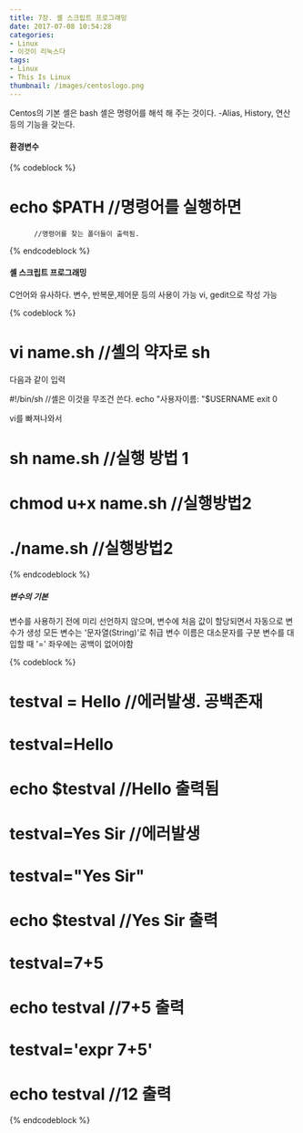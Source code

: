 ```yaml
---
title: 7장. 셸 스크립트 프로그래밍
date: 2017-07-08 10:54:28
categories:
- Linux
- 이것이 리눅스다
tags:
- Linux
- This Is Linux
thumbnail: /images/centoslogo.png
---
```

Centos의 기본 셸은 bash
셸은 명령어를 해석 해 주는 것이다.
 -Alias, History, 연산 등의 기능을 갖는다.
#### 환경변수
{% codeblock %}
# echo $PATH //명령어를 실행하면
          //명령어를 찾는 폴더들이 출력됨.
{% endcodeblock %}
#### 셸 스크립트 프로그래밍
C언어와 유사하다.
변수, 반복문,제어문 등의 사용이 가능
vi, gedit으로 작성 가능

{% codeblock %}
# vi name.sh  //셸의 약자로 sh
다음과 같이 입력

#!/bin/sh     //셸은 이것을 무조건 쓴다.
echo "사용자이름: "$USERNAME
exit 0

vi를 빠져나와서

# sh name.sh  //실행 방법 1

# chmod u+x name.sh   //실행방법2
# ./name.sh       //실행방법2
{% endcodeblock %}

##### 변수의 기본
변수를 사용하기 전에 미리 선언하지 않으며, 변수에 처음 값이 할당되면서 자동으로 변수가 생성
모든 변수는 '문자열(String)'로 취급
변수 이름은 대소문자를 구분
변수를 대입할 때 '=' 좌우에는 공백이 없어야함

{% codeblock %}
# testval = Hello //에러발생. 공백존재

# testval=Hello
# echo $testval   //Hello 출력됨

# testval=Yes Sir   //에러발생

# testval="Yes Sir"
# echo $testval   //Yes Sir 출력

# testval=7+5
# echo testval    //7+5 출력

# testval='expr 7+5'
# echo testval    //12 출력

{% endcodeblock %}
